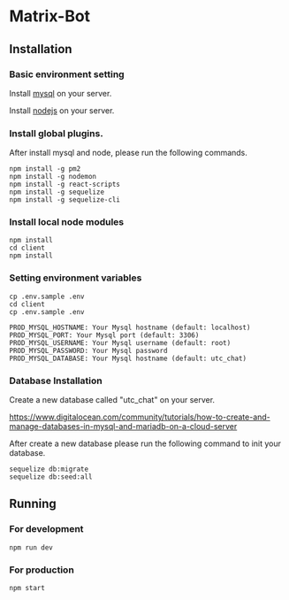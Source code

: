 # Matrix-Bot

## Installation

### Basic environment setting
Install [mysql](https://www.digitalocean.com/community/tutorials/how-to-install-mysql-on-ubuntu-20-04) on your server.

Install [nodejs](https://www.digitalocean.com/community/tutorials/how-to-install-node-js-on-ubuntu-20-04) on your server.

### Install global plugins.
After install mysql and node, please run the following commands.
```
npm install -g pm2
npm install -g nodemon
npm install -g react-scripts
npm install -g sequelize
npm install -g sequelize-cli
```

### Install local node modules
```
npm install
cd client
npm install
```

### Setting environment variables
```
cp .env.sample .env
cd client
cp .env.sample .env
```

```
PROD_MYSQL_HOSTNAME: Your Mysql hostname (default: localhost)
PROD_MYSQL_PORT: Your Mysql port (default: 3306)
PROD_MYSQL_USERNAME: Your Mysql username (default: root)
PROD_MYSQL_PASSWORD: Your Mysql password
PROD_MYSQL_DATABASE: Your Mysql hostname (default: utc_chat)
```

### Database Installation
Create a new database called "utc_chat" on your server.

https://www.digitalocean.com/community/tutorials/how-to-create-and-manage-databases-in-mysql-and-mariadb-on-a-cloud-server


After create a new database please run the following command to init your database.
```
sequelize db:migrate
sequelize db:seed:all
```

## Running

### For development
```
npm run dev
```

### For production
```
npm start
```
